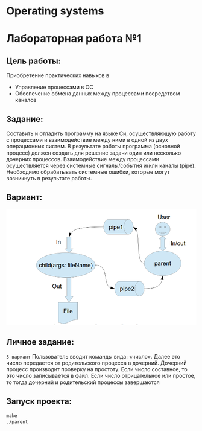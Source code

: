 # Operating systems
# Лабораторная работа №1

## Цель работы:
Приобретение практических навыков в 
- Управление процессами в ОС
- Обеспечение обмена данных между процессами посредством каналов

## Задание:
Составить и отладить программу на языке Си, осуществляющую работу с процессами и
взаимодействие между ними в одной из двух операционных систем. В результате работы
программа (основной процесс) должен создать для решение задачи один или несколько
дочерних процессов. Взаимодействие между процессами осуществляется через системные
сигналы/события и/или каналы (pipe).
Необходимо обрабатывать системные ошибки, которые могут возникнуть в результате работы.

## Вариант: 
![alt text](image.png)

## Личное задание:
`5 вариант` Пользователь вводит команды вида: «число<endline>». Далее это число передается от
родительского процесса в дочерний. Дочерний процесс производит проверку на простоту. Если
число составное, то это число записывается в файл. Если число отрицательное или простое, то
тогда дочерний и родительский процессы завершаются

## Запуск проекта:

```
make
./parent

